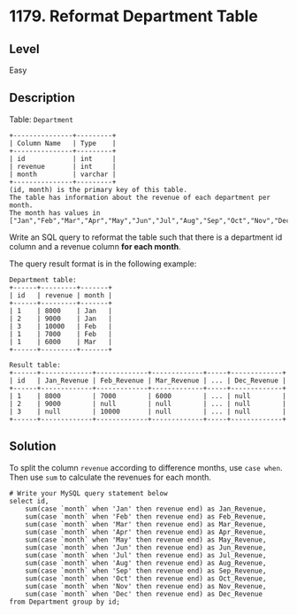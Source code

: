 # 1179. Reformat Department Table
## Level
Easy

## Description
Table: `Department`
```
+---------------+---------+
| Column Name   | Type    |
+---------------+---------+
| id            | int     |
| revenue       | int     |
| month         | varchar |
+---------------+---------+
(id, month) is the primary key of this table.
The table has information about the revenue of each department per month.
The month has values in ["Jan","Feb","Mar","Apr","May","Jun","Jul","Aug","Sep","Oct","Nov","Dec"].
```

Write an SQL query to reformat the table such that there is a department id column and a revenue column **for each month**.

The query result format is in the following example:
```
Department table:
+------+---------+-------+
| id   | revenue | month |
+------+---------+-------+
| 1    | 8000    | Jan   |
| 2    | 9000    | Jan   |
| 3    | 10000   | Feb   |
| 1    | 7000    | Feb   |
| 1    | 6000    | Mar   |
+------+---------+-------+

Result table:
+------+-------------+-------------+-------------+-----+-------------+
| id   | Jan_Revenue | Feb_Revenue | Mar_Revenue | ... | Dec_Revenue |
+------+-------------+-------------+-------------+-----+-------------+
| 1    | 8000        | 7000        | 6000        | ... | null        |
| 2    | 9000        | null        | null        | ... | null        |
| 3    | null        | 10000       | null        | ... | null        |
+------+-------------+-------------+-------------+-----+-------------+
```

## Solution
To split the column `revenue` according to difference months, use `case when`. Then use `sum` to calculate the revenues for each month.
```
# Write your MySQL query statement below
select id,
    sum(case `month` when 'Jan' then revenue end) as Jan_Revenue,
    sum(case `month` when 'Feb' then revenue end) as Feb_Revenue,
    sum(case `month` when 'Mar' then revenue end) as Mar_Revenue,
    sum(case `month` when 'Apr' then revenue end) as Apr_Revenue,
    sum(case `month` when 'May' then revenue end) as May_Revenue,
    sum(case `month` when 'Jun' then revenue end) as Jun_Revenue,
    sum(case `month` when 'Jul' then revenue end) as Jul_Revenue,
    sum(case `month` when 'Aug' then revenue end) as Aug_Revenue,
    sum(case `month` when 'Sep' then revenue end) as Sep_Revenue,
    sum(case `month` when 'Oct' then revenue end) as Oct_Revenue,
    sum(case `month` when 'Nov' then revenue end) as Nov_Revenue,
    sum(case `month` when 'Dec' then revenue end) as Dec_Revenue
from Department group by id;
```
